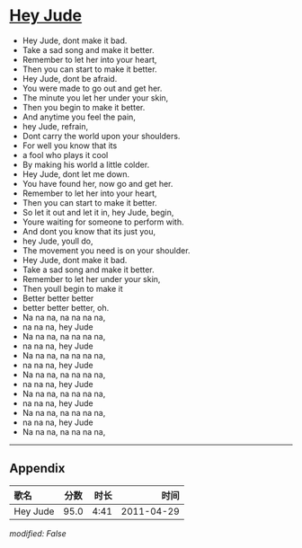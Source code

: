 # [Hey Jude](https://music.163.com/song?id=27904291)

* Hey Jude, dont make it bad.
* Take a sad song and make it better.
* Remember to let her into your heart,
* Then you can start to make it better.
* Hey Jude, dont be afraid.
* You were made to go out and get her.
* The minute you let her under your skin,
* Then you begin to make it better.
* And anytime you feel the pain,
* hey Jude, refrain,
* Dont carry the world upon your shoulders.
* For well you know that its
* a fool who plays it cool
* By making his world a little colder.
* Hey Jude, dont let me down.
* You have found her, now go and get her.
* Remember to let her into your heart,
* Then you can start to make it better.
* So let it out and let it in, hey Jude, begin,
* Youre waiting for someone to perform with.
* And dont you know that its just you,
* hey Jude, youll do,
* The movement you need is on your shoulder.
* Hey Jude, dont make it bad.
* Take a sad song and make it better.
* Remember to let her under your skin,
* Then youll begin to make it
* Better better better
* better better better, oh.
* Na na na, na na na na,
* na na na, hey Jude
* Na na na, na na na na,
* na na na, hey Jude
* Na na na, na na na na,
* na na na, hey Jude
* Na na na, na na na na,
* na na na, hey Jude
* Na na na, na na na na,
* na na na, hey Jude
* Na na na, na na na na,
* na na na, hey Jude
* Na na na, na na na na,


---

## Appendix

|歌名|分数|时长|时间|
|:---|:---:|---:|---:|
|Hey Jude|95.0|4:41|2011-04-29

*modified: False*